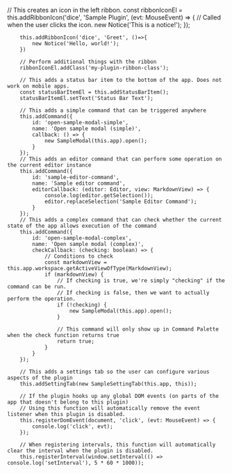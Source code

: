 
// This creates an icon in the left ribbon.
		const ribbonIconEl = this.addRibbonIcon('dice', 'Sample Plugin', (evt: MouseEvent) => {
			// Called when the user clicks the icon.
			new Notice('This is a notice!');
		});

		this.addRibbonIcon('dice', 'Greet', ()=>{
			new Notice('Hello, world!');
		})

		// Perform additional things with the ribbon
		ribbonIconEl.addClass('my-plugin-ribbon-class');

		// This adds a status bar item to the bottom of the app. Does not work on mobile apps.
		const statusBarItemEl = this.addStatusBarItem();
		statusBarItemEl.setText('Status Bar Text');

		// This adds a simple command that can be triggered anywhere
		this.addCommand({
			id: 'open-sample-modal-simple',
			name: 'Open sample modal (simple)',
			callback: () => {
				new SampleModal(this.app).open();
			}
		});
		// This adds an editor command that can perform some operation on the current editor instance
		this.addCommand({
			id: 'sample-editor-command',
			name: 'Sample editor command',
			editorCallback: (editor: Editor, view: MarkdownView) => {
				console.log(editor.getSelection());
				editor.replaceSelection('Sample Editor Command');
			}
		});
		// This adds a complex command that can check whether the current state of the app allows execution of the command
		this.addCommand({
			id: 'open-sample-modal-complex',
			name: 'Open sample modal (complex)',
			checkCallback: (checking: boolean) => {
				// Conditions to check
				const markdownView = this.app.workspace.getActiveViewOfType(MarkdownView);
				if (markdownView) {
					// If checking is true, we're simply "checking" if the command can be run.
					// If checking is false, then we want to actually perform the operation.
					if (!checking) {
						new SampleModal(this.app).open();
					}

					// This command will only show up in Command Palette when the check function returns true
					return true;
				}
			}
		});

		// This adds a settings tab so the user can configure various aspects of the plugin
		this.addSettingTab(new SampleSettingTab(this.app, this));

		// If the plugin hooks up any global DOM events (on parts of the app that doesn't belong to this plugin)
		// Using this function will automatically remove the event listener when this plugin is disabled.
		this.registerDomEvent(document, 'click', (evt: MouseEvent) => {
			console.log('click', evt);
		});

		// When registering intervals, this function will automatically clear the interval when the plugin is disabled.
		this.registerInterval(window.setInterval(() => console.log('setInterval'), 5 * 60 * 1000));